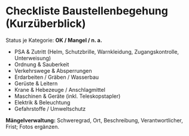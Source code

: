 # Checkliste Baustellenbegehung (Kurzüberblick)

Status je Kategorie: **OK / Mangel / n. a.**

- PSA & Zutritt (Helm, Schutzbrille, Warnkleidung, Zugangskontrolle, Unterweisung)
- Ordnung & Sauberkeit
- Verkehrswege & Absperrungen
- Erdarbeiten / Gräben / Wasserbau
- Gerüste & Leitern
- Krane & Hebezeuge / Anschlagmittel
- Maschinen & Geräte (inkl. Teleskopstapler)
- Elektrik & Beleuchtung
- Gefahrstoffe / Umweltschutz

**Mängelverwaltung:** Schweregrad, Ort, Beschreibung, Verantwortlicher, Frist; Fotos ergänzen.